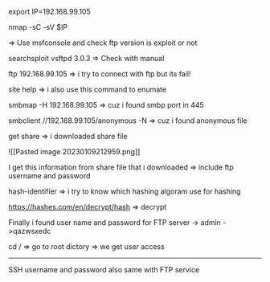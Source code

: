 

export IP=192.168.99.105

nmap -sC -sV $IP

=> Use msfconsole and check ftp version is exploit or not

searchsploit vsftpd 3.0.3    => Check with manual

ftp 192.168.99.105   => i try to connect with ftp but  its fail!

site help      => i also use this command to enumate

smbmap -H 192.168.99.105     => cuz i found smbp port in 445

smbclient //192.168.99.105/anonymous -N   => cuz i found anonymous file 

get share  => i downloaded share file

![[Pasted image 20230109212959.png]]

I get this information from share file that i downloaded  => include ftp username and password


hash-identifier    => i try to know which hashing algoram use for hashing

https://hashes.com/en/decrypt/hash   => decrypt

Finally i found user name and password for FTP server 
-> admin
->qazwsxedc

 cd /     => go to root  dictory   => we get user access


----------------------------------

SSH username and password also same with FTP service



